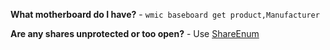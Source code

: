 **What motherboard do I have?** - `wmic baseboard get product,Manufacturer`

**Are any shares unprotected or too open?** - Use [ShareEnum](https://docs.microsoft.com/en-us/sysinternals/downloads/shareenum)
